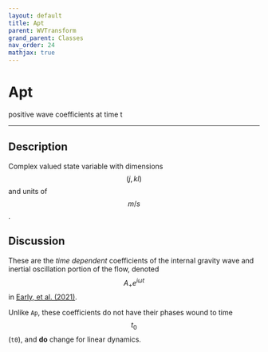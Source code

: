 ```yaml
---
layout: default
title: Apt
parent: WVTransform
grand_parent: Classes
nav_order: 24
mathjax: true
---
```


#  Apt

positive wave coefficients at time t


---

## Description
Complex valued state variable with dimensions $$(j,kl)$$ and units of $$m/s$$.

## Discussion

These are the *time dependent* coefficients of the internal gravity wave and inertial oscillation portion of the flow, denoted  $$A_+ e^{i \omega t} $$ in [Early, et al. (2021)](https://doi.org/10.1017/jfm.2020.995).

Unlike `Ap`, these coefficients do not have their phases wound to time $$t_0$$ (`t0`), and **do** change for linear dynamics.

